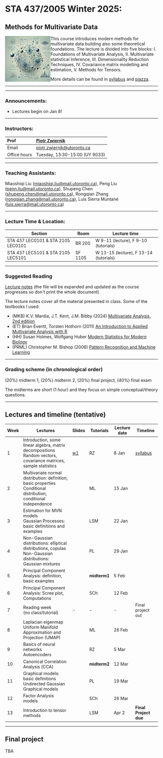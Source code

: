 # STA 437/2005  Winter 2025: 
## Methods for Multivariate Data


<img src="pics/cover.png" align="left" width="150"> This course introduces modern methods for multivariate data building also some theoretical foundations. The lecture is divided into five blocks: I. Foundations of Multivariate Analysis, II. Multivariate statistical Inference, III. Dimensionality Reduction Techniques, IV. Covariance matrix modelling and estimation, V. Methods for Tensors.




More details can be found in [syllabus](syllabus/syllabus.pdf) and [piazza](https://piazza.com/utoronto.ca/winter2025/sta4372005).

***
***

### Announcements:

- Lectures begin on Jan 8!

***

### Instructors:

| Prof |  [Piotr Zwiernik](https://pzwiernik.github.io/) |
| :--- | :--- |
| Email | piotr.zwiernik@utoronto.ca |
| Office hours | Tuesday, 13:30-15:00 (UY 9033) |

***

### Teaching Assistants:

Miaoshiqi Liu (miaoshiqi.liu@mail.utoronto.ca), Peng Liu (penn.liu@mail.utoronto.ca), Shupeng Chen (shupeng.chen@mail.utoronto.ca), Rongqian Zhang (rongqian.zhang@mail.utoronto.ca), Luis Sierra Muntané (luis.sierra@mail.utoronto.ca)
  

***

### Lecture Time & Location:

| Section | Room | Lecture time| 
| --- | --- | --- | 
| STA 437 LEC0101 & STA 2105 LEC0101| BR 200 | W 9-11 (lecture), F 9-10 (tutorials)| 
| STA 437 LEC5101 & STA 2105 LEC5101 | SF 1105 | W 13-15 (lecture), F 13-14 (tutorials)| 


***

### Suggested Reading
[Lecture notes](STA437Notes.pdf) (the file will be expanded and updated as the course progresses so don't print the whole document)

The lecture notes cover all the material presented in class. Some of the textbooks I used:
* (MKB) K.V. Mardia, J.T. Kent, J.M. Bibby (2024) [Multivariate Analysis, 2nd edition](https://www.wiley.com/en-us/Multivariate+Analysis%2C+2nd+Edition-p-9781118738023)
* (ET) Brian Everitt, Torsten Hothorn (2011) [An Introduction to Applied Multivariate Analysis with R]()
* (HH) Susan Holmes, Wolfgang Huber [Modern Statistics for Modern Biology](https://web.stanford.edu/class/bios221/book/)
*	(PRML) Christopher M. Bishop (2006) [Pattern Recognition and Machine Learning](https://www.microsoft.com/en-us/research/people/cmbishop/prml-book/)
***

### Grading scheme (in chronological order)
(20%) midterm 1,  (20%) midterm 2,   (20%) final project,  (40%) final exam

The midterms are short (1 hour) and they focus on simple conceptual/theory questions. 
***

## Lectures and timeline (tentative)

| Week | Lectures  | Slides | Tutorials | Lecture date  | Timeline |
| --- |  --- | --- | --- | --- | --- | 
| 1 | Introduction, some linear algebra, matrix decompositions<br/>Random vectors, covariance matrices, sample statistics  | [w1](./slides/slides_intro.pdf)  | RZ |  8 Jan| [syllabus]() |
| 2 | Multivariate normal distribution: definition, basic properties <br/> Conditional distribution, conditional independence |  | ML | 15 Jan | |
| 3 | Estimation for MVN models <br> Gaussian Processes: basic definitions and examples   |  | LSM | 22 Jan |   |
| 4 | Non-Gaussian distributions: elliptical distributions, copulas <br> Non-Gaussian distributions: Gaussian mixtures     |  | PL  | 29 Jan |  |
| 5 | Principal Component Analysis: definition, basic examples   |  | **midterm1**  | 5 Feb|  |
| 6 | Principal Component Analysis: Scree plot, Computations  |  | SCh  | 12 Feb|  |
| 7 | Reading week <br/> (no class/tutorial)  | - | - | - | Final project out | 
| 8 | Laplacian eigenmap <br> Uniform Manifold Approximation and Projection (UMAP) |  | ML | 26 Feb |  |
| 9 | Basics of neural networks <br> Autoencoders |  | RZ | 5 Mar|  |
| 10 | Canonical Correlation Analysis (CCA)  |  | **midterm2**| 12 Mar| |
| 11 | Graphical models: basic definitions <br> Undirected Gaussian Graphical models | | PL | 19 Mar| |
| 12 |  Factor Analysis models |  | SCh  | 26 Mar |  |
| 13 | Introduction to tensor methods  |  | LSM| Apr 2| **Final Project due** |



***

## Final project

TBA





